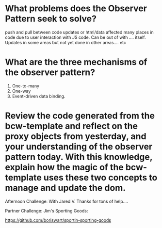 # What problems does the Observer Pattern seek to solve?
push and pull between code updates or html/data affected many places in code due to user interaction with JS code. Can be out of with .... itself.  Updates in some areas but not yet done in other areas.... etc

# What are the three mechanisms of the observer pattern?

1. One-to-many
2. One-way
3. Event-driven data binding.

# Review the code generated from the bcw-template and reflect on the proxy objects from yesterday, and your understanding of the observer pattern today. With this knowledge, explain how the magic of the bcw-template uses these two concepts to manage and update the dom.



Afternoon Challenge:   With Jared V.   Thanks for tons of help....

Partner Challenge: Jim's Sporting Goods:

https://github.com/boriswart/sportin-sporting-goods
